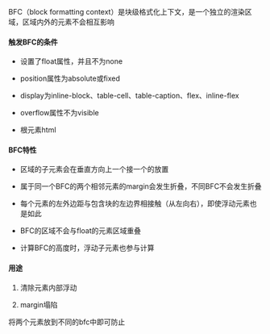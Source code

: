 BFC（block formatting context）是块级格式化上下文，是一个独立的渲染区域，区域内外的元素不会相互影响

#### 触发BFC的条件

- 设置了float属性，并且不为none

- position属性为absolute或fixed

- display为inline-block、table-cell、table-caption、flex、inline-flex

- overflow属性不为visible

- 根元素html

#### BFC特性

- 区域的子元素会在垂直方向上一个接一个的放置

- 属于同一个BFC的两个相邻元素的margin会发生折叠，不同BFC不会发生折叠

- 每个元素的左外边距与包含块的左边界相接触（从左向右），即使浮动元素也是如此

- BFC的区域不会与float的元素区域重叠

- 计算BFC的高度时，浮动子元素也参与计算

#### 用途

1. 清除元素内部浮动

2. margin塌陷

将两个元素放到不同的bfc中即可防止